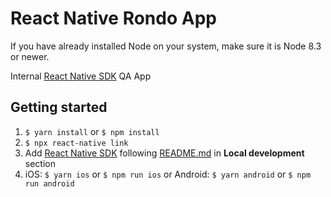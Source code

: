 # React Native Rondo App
If you have already installed Node on your system, make sure it is Node 8.3 or newer.

Internal [React Native SDK](https://github.com/Leanplum/Leanplum-ReactNative-SDK) QA App 

## Getting started

1. `$ yarn install` or `$ npm install`
2. `$ npx react-native link`
3. Add [React Native SDK](https://github.com/Leanplum/Leanplum-ReactNative-SDK) following [README.md](https://github.com/Leanplum/Leanplum-ReactNative-SDK/blob/master/README.md) in **Local development** section
4. iOS: `$ yarn ios` or `$ npm run ios` or Android: `$ yarn android` or `$ npm run android`

